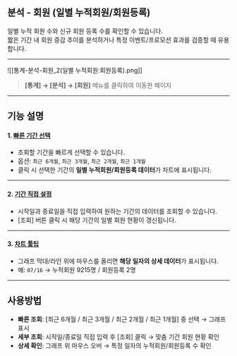 ## 분석 - 회원 (일별 누적회원/회원등록)

일별 누적 회원 수와 신규 회원 등록 수를 확인할 수 있습니다.  
짧은 기간 내 회원 증감 추이를 분석하거나 특정 이벤트/프로모션 효과를 검증할 때 유용합니다.  

***
![[통계-분석-회원_2(일별 누적회원:회원등록).png]]

> **[통계] → [분석] → [회원]** 메뉴를 클릭하여 이동한 페이지  

***

## 기능 설명

#### 1. [빠른 기간 선택](공통기능-기간조회.md)
- 조회할 기간을 빠르게 선택할 수 있습니다.  
- 옵션: `최근 6개월`, `최근 3개월`, `최근 2개월`, `최근 1개월`  
- 클릭 시 선택한 기간의 **일별 누적회원/회원등록 데이터**가 차트에 표시됩니다.  

***

#### 2. [기간 직접 설정](공통기능-기간조회.md)
- 시작일과 종료일을 직접 입력하여 원하는 기간의 데이터를 조회할 수 있습니다.  
- [조회] 버튼 클릭 시 해당 기간의 일별 회원 현황이 갱신됩니다.  

***

#### 3. [차트 툴팁](분석-툴팁.md)
- 그래프 막대/라인 위에 마우스를 올리면 **해당 일자의 상세 데이터**가 표시됩니다.  
- 예: `07/16` → 누적회원 9215명 / 회원등록 2명  

***

## 사용방법

- **빠른 조회**: [최근 6개월 / 최근 3개월 / 최근 2개월 / 최근 1개월] 중 선택 → 그래프 표시  
- **세부 조회**: 시작일/종료일 직접 입력 후 [조회] 클릭 → 맞춤 기간 회원 현황 확인  
- **상세 확인**: 그래프 위 마우스 오버 → 특정 일자의 누적회원/회원등록 수 확인  
